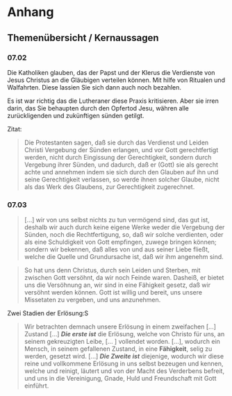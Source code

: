 Anhang
======

Themenübersicht / Kernaussagen
------------------------------

### 07.02

Die Katholiken glauben, das der Papst und der Klerus die Verdienste von Jesus
Christus an die Gläubigen verteilen können. Mit hilfe von Ritualen und
Walfahrten. Diese lassien Sie sich dann auch noch bezahlen.

Es ist war richtig das die Lutheraner diese Praxis kritisieren. Aber sie irren darin, das Sie behaupten durch den Opfertod Jesu, währen alle zurückligenden
und zukünftigen sünden getilgt.

Zitat:

> Die Protestanten sagen, daß sie durch das Verdienst
> und Leiden Christi Vergebung der Sünden
> erlangen, und vor Gott gerechtfertigt werden,
> nicht durch Eingissung der Gerechtigkeit,
> sondern durch Vergebung ihrer Sünden, und
> dadurch, daß er (Gott) sie als gerecht achte und annehmen
> indem sie sich durch den Glauben auf ihn
> und seine Gerechtigkeit verlassen, so werde ihnen
> solcher Glaube, nicht als das Werk des Glaubens,
> zur Gerechtigkeit zugerechnet.

### 07.03

> [...]  wir von uns
> selbst nichts zu tun vermögend sind, das gut ist, deshalb
> wir auch durch keine eigene Werke weder die Vergebung
> der Sünden, noch die Rechtfertigung, so, daß
> wir solche verdienten, oder als eine Schuldigkeit von
> Gott empfingen, zuwege bringen können; sondern wir
> bekennen, daß alles von und aus seiner Liebe fließt,
> welche die Quelle und Grundursache ist, daß wir
> ihm angenehm sind.

> So hat
> uns denn Christus, durch sein Leiden und Sterben, mit
> zwischen Gott versöhnt, da wir noch Feinde waren. Dasheiß,
> er bietet uns die Versöhnung an, wir sind in eine Fähigkeit
> gesetz, daß wir versöhnt werden können. Gott ist
> willig und bereit, uns unsere Missetaten zu vergeben,
> und uns anzunehmen.

Zwei Stadien der Erlösung:S

> Wir betrachten demnach unsere Erlösung in einem
> zweifachen [...] Zustand [...]
> ***Die erste ist*** die Erlösung, welche von Christo für
> uns, an seinem gekreuzigten Leibe, [... ] vollendet worden.
> [...], wodurch ein Mensch, in seinem
> gefallenen Zustand, in eine **Fähigkeit**, selig zu werden,
> gesetzt wird. [...]
> ***Die Zweite ist*** diejenige, wodurch wir diese reine
> und vollkommene Erlösung in uns selbst bezeugen und
> kennen, welche und reinigt, läutert und von der Macht
> des Verderbens  befreit, und uns in die Vereinigung,
> Gnade, Huld und Freundschaft mit Gott einführt.